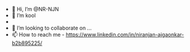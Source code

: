 - 👋 Hi, I’m @NR-NJN
- 👀 I’m kool
- 
- 💞️ I’m looking to collaborate on ...
- 📫 How to reach me - https://www.linkedin.com/in/niranjan-ajgaonkar-b2b895225/
<!---
NR-NJN/NR-NJN is a ✨ special ✨ repository because its `README.md` (this file) appears on your GitHub profile.
You can click the Preview link to take a look at your changes.
--->

